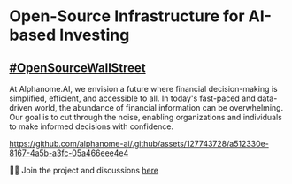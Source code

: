 # Open-Source Infrastructure for AI-based Investing
## [#OpenSourceWallStreet](https://twitter.com/search?q=%23opensourcewallstreet&src=typed_query)

At Alphanome.AI, we envision a future where financial decision-making is simplified, efficient, and accessible to all. In today's fast-paced and data-driven world, the abundance of financial information can be overwhelming. Our goal is to cut through the noise, enabling organizations and individuals to make informed decisions with confidence.

https://github.com/alphanome-ai/.github/assets/127743728/a512330e-8167-4a5b-a3fc-05a466eee4e4

👩‍💻 Join the project and discussions [here](https://github.com/alphanome-ai/sec-ai/discussions)
